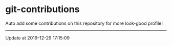 # git-contributions

Auto add some contributions on this repository for more look-good profile!

---

Update at 2019-12-29 17:15:09
